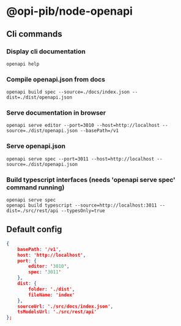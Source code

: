 # @opi-pib/node-openapi

## Cli commands

### Display cli documentation

```console
openapi help
```

### Compile openapi.json from docs

```console
openapi build spec --source=./docs/index.json --dist=./dist/openapi.json
```

### Serve documentation in browser

```console
openapi serve editor --port=3010 --host=http://localhost --source=./dist/openapi.json --basePath=/v1
```

### Serve openapi.json

```console
openapi serve spec --port=3011 --host=http://localhost --source=./dist/openapi.json
```

### Build typescript interfaces (needs 'openapi serve spec' command running)

```console
openapi serve spec
openapi build typescript --source=http://localhost:3011 --dist=./src/rest/api --typesOnly=true
```

## Default config

```json
{
	basePath: '/v1',
	host: 'http://localhost',
	port: {
		editor: '3010',
		spec: '3011'
	},
	dist: {
		folder: './dist',
		fileName: 'index'
	},
	sourceUrl: './src/docs/index.json',
	tsModelsUrl: './src/rest/api'
};
```
